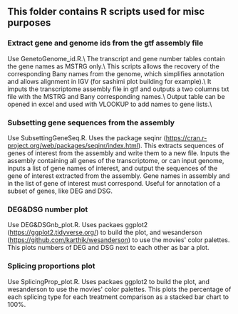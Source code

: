## This folder contains R scripts used for misc purposes

### Extract gene and genome ids from the gtf assembly file
Use GenetoGenome_id.R.\\
The transcript and gene number tables contain the gene names as MSTRG only.\\
This scripts allows the recovery of the corresponding Bany names from the genome, which simplifies annotation and allows alignment in IGV (for sashimi plot building for example).\\
It imputs the transcriptome assembly file in gtf and outputs a two columns txt file with the MSTRG and Bany corresponding names.\\ 
Output table can be opened in excel and used with VLOOKUP to add names to gene lists.\\

### Subsetting gene sequences from the assembly 
Use SubsettingGeneSeq.R.
Uses the package seqinr (https://cran.r-project.org/web/packages/seqinr/index.html).
This extracts sequences of genes of interest from the assembly and write them to a new file.
Inputs the assembly containing all genes of the transcriptome, or can input genome, inputs a list of gene names of interest, and output the sequences of the gene of interest extracted from the assembly.
Gene names in assembly and in the list of gene of interest must correspond. 
Useful for annotation of a subset of genes, like DEG and DSG.

### DEG&DSG number plot
Use DEG&DSGnb_plot.R.
Uses packaes ggplot2 (https://ggplot2.tidyverse.org/) to build the plot, and wesanderson (https://github.com/karthik/wesanderson) to use the movies' color palettes.
This plots numbers of DEG and DSG next to each other as bar a plot. 

### Splicing proportions plot
Use SplicingProp_plot.R.
Uses packaes ggplot2 to build the plot, and wesanderson to use the movies' color palettes.
This plots the percentage of each splicing type for each treatment comparison as a stacked bar chart to 100%. 
